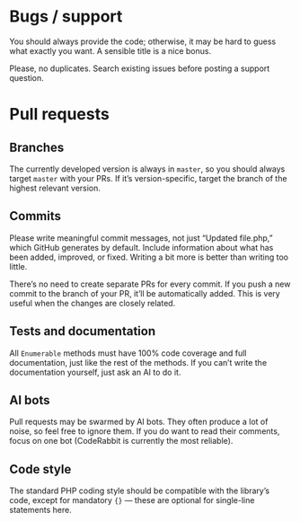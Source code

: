 # Bugs / support

You should always provide the code; otherwise, it may be hard to guess what exactly you want. A sensible title is a nice bonus.

Please, no duplicates. Search existing issues before posting a support question.

# Pull requests

## Branches

The currently developed version is always in `master`, so you should always target `master` with your PRs. If it’s version-specific, target the branch of the highest relevant version.

## Commits

Please write meaningful commit messages, not just “Updated file.php,” which GitHub generates by default. Include information about what has been added, improved, or fixed. Writing a bit more is better than writing too little.

There’s no need to create separate PRs for every commit. If you push a new commit to the branch of your PR, it’ll be automatically added. This is very useful when the changes are closely related.

## Tests and documentation

All `Enumerable` methods must have 100% code coverage and full documentation, just like the rest of the methods. If you can’t write the documentation yourself, just ask an AI to do it.

## AI bots

Pull requests may be swarmed by AI bots. They often produce a lot of noise, so feel free to ignore them. If you do want to read their comments, focus on one bot (CodeRabbit is currently the most reliable).

## Code style

The standard PHP coding style should be compatible with the library’s code, except for mandatory `{}` — these are optional for single-line statements here.